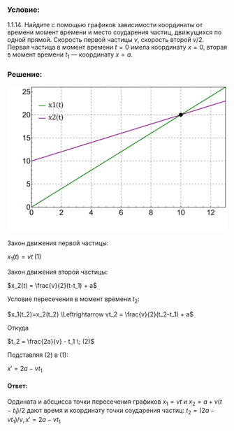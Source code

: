 ###  Условие: 

$1.1.14.$ Найдите с помощью графиков зависимости координаты от времени момент времени и место соударения частиц, движущихся по одной прямой. Скорость первой частицы $v$, скорость второй $v/2$. Первая частица в момент времени $t = 0$ имела координату $x = 0$, вторая в момент времени $t_{1}$ — координату $x = a.$ 

###  Решение: 

![|1000x1000, 400](../../img/1.1.14/graph.svg)

Закон движения первой частицы: 

$x_1(t) = vt \; (1)$ 

Закон движения второй частицы: 

$x_2(t) = \frac{v}{2}(t-t_1) + a$ 

Условие пересечения в момент времени $t_2$: 

$x_1(t_2)=x_2(t_2) \Leftrightarrow vt_2 = \frac{v}{2}(t_2-t_1) + a$ 

Откуда 

$t_2 = \frac{2a}{v} - t_1 \; (2)$ 

Подставляя $(2)$ в $(1)$: 

${x}' = 2a - vt_1$ 

####  Ответ: 

Ордината и абсцисса точки пересечения графиков $x_{1} = vt$ и $x_{2} = a + v(t − t_{1})/2$ дают время и координату точки соударения частиц: $t_2 = (2a − vt_{1})/v, \, {x}' = 2a − vt_{1}$ 

  

